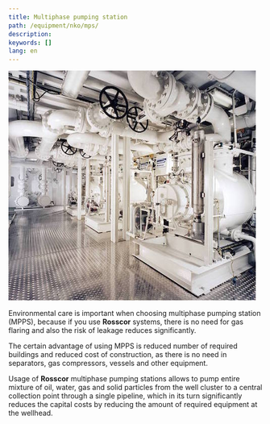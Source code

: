 ```yaml
---
title: Multiphase pumping station
path: /equipment/nko/mps/
description:
keywords: []
lang: en
---
```


![Multiphase pumping station](./multiphase-01.jpg)

Environmental care is important when choosing multiphase pumping station
(MPPS), because if you use **Rosscor** systems, there is no need for gas
flaring and also the risk of leakage reduces significantly.

The certain advantage of using MPPS is reduced number of required
buildings and reduced cost of construction, as there is no need in
separators, gas compressors, vessels and other equipment.

Usage of **Rosscor** multiphase pumping stations allows to pump entire
mixture of oil, water, gas and solid particles from the well cluster to
a central collection point through a single pipeline, which in its turn
significantly reduces the capital costs by reducing the amount of
required equipment at the wellhead.
